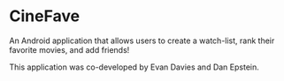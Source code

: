 # CineFave
An Android application that allows users to create a watch-list, rank their favorite movies, and add friends!


This application was co-developed by Evan Davies and Dan Epstein.
